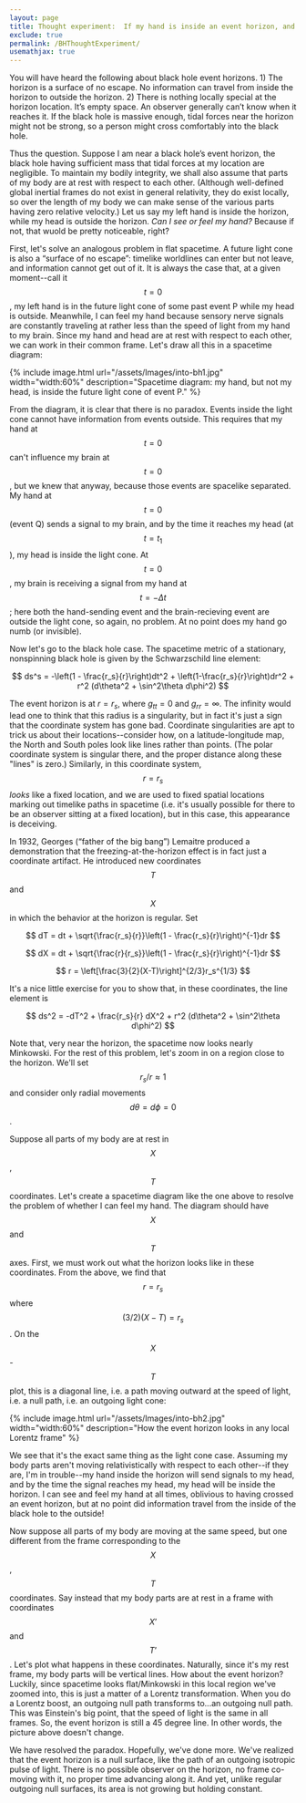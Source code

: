 ```yaml
---
layout: page
title: Thought experiment:  If my hand is inside an event horizon, and my head is outside, can I see or feel my hand?
exclude: true
permalink: /BHThoughtExperiment/
usemathjax: true
---
```


You will have heard the following about black hole event horizons.  1)
The horizon is a surface of no escape.  No information can travel from
inside the horizon to outside the horizon.  2) There is nothing
locally special at the horizon location.  It’s empty space.  An
observer generally can’t know when it reaches it.  If the black hole
is massive enough, tidal forces near the horizon might not be strong,
so a person might cross comfortably into the black hole.

Thus the question.  Suppose I am near a black hole’s event horizon,
the black hole having sufficient mass that tidal forces at my location
are negligible.  To maintain my bodily integrity, we shall also assume
that parts of my body are at rest with respect to each other.
(Although well-defined global inertial frames do not exist in general
relativity, they do exist locally, so over the length of my body we
can make sense of the various parts having zero relative velocity.)
Let us say my left hand is inside the horizon, while my head is
outside the horizon.  *Can I see or feel my hand?*  Because if not, that
wuold be pretty noticeable, right?

First, let's solve an analogous problem in flat spacetime.  A future
light cone is also
a “surface of no escape”:  timelike worldlines can enter but not
leave, and information cannot get out of it.  It is always the case
that, at a given moment--call it $$t=0$$, my left hand is in the future
light cone of
some past event P while my head is outside.  Meanwhile, I can feel
my hand because sensory nerve signals are constantly traveling at rather
less than the speed of light from my hand to my brain.  Since my hand and
head are at rest with respect to each other, we can work in their common
frame.  Let's draw all this in a spacetime diagram:

{% include image.html url="/assets/Images/into-bh1.jpg" width="width:60%" description="Spacetime diagram:  my hand, but not my head, is inside the future light cone of event P." %}

From the diagram, it is clear that there is no paradox.  Events inside
the light cone cannot have information from events outside.  This
requires that my hand at $$t=0$$ can't influence my brain at $$t=0$$, but
we knew that anyway, because those events are spacelike separated.  My
hand at $$t=0$$ (event Q) sends a signal to my brain, and by the time it reaches
my head (at $$t=t_1$$), my head is inside the light cone.  At
$$t=0$$, my brain is receiving a signal from my hand at $$t=-\Delta t$$;
here both the hand-sending event and the brain-recieving event are
outside the light cone, so again, no problem.  At no point does my
hand go numb (or invisible).

Now let's go to the black hole case.  The spacetime metric of a stationary,
nonspinning black hole is given by the Schwarzschild line element:

$$ ds^s = -\left(1 - \frac{r_s}{r}\right)dt^2 + \left(1-\frac{r_s}{r}\right)dr^2 + r^2 (d\theta^2 + \sin^2\theta d\phi^2) $$

The event horizon is at $r=r_s$, where $g_{tt}=0$ and $g_{rr}=\infty$.  The
infinity would lead one to think that this radius is a singularity, but in
fact it's just a sign that the coordinate system has gone bad.  Coordinate
singularities are apt to trick us about their locations--consider how, on a
latitude-longitude map, the North and South poles look like lines rather than
points.  (The polar coordinate system is singular there, and the proper
distance along these "lines" is zero.)  Similarly, in this coordinate system,
$$r=r_s$$ *looks* like a fixed location, and we are used to fixed spatial
locations marking out timelike paths in spacetime (i.e. it's usually possible
for there to be an observer sitting at a fixed location), but in this case,
this appearance is deceiving.

In 1932, Georges (“father of the big bang”) Lemaitre produced a
demonstration that the
freezing-at-the-horizon effect is in fact just a coordinate artifact.
He introduced new coordinates $$T$$ and $$X$$ in which the behavior at the
horizon is regular.  Set 

$$ dT = dt + \sqrt{\frac{r_s}{r}}\left(1 - \frac{r_s}{r}\right)^{-1}dr $$

$$ dX = dt + \sqrt{\frac{r}{r_s}}\left(1 - \frac{r_s}{r}\right)^{-1}dr $$

$$ r = \left[\frac{3}{2}(X-T)\right]^{2/3}r_s^{1/3} $$

It's a nice little exercise for you to show that, in these coordinates, the
line element is

$$ ds^2 = -dT^2 + \frac{r_s}{r} dX^2 + r^2 (d\theta^2 + \sin^2\theta d\phi^2) $$

Note that, very near the horizon, the spacetime now looks nearly Minkowski.
For the rest of this problem, let's zoom in on a region close to the horizon.
We'll set $$r_s/r\approx 1$$ and consider only radial movements $$d\theta=d\phi=0$$.

Suppose all parts of my body are at rest in $$X$$, $$T$$ coordinates.
Let's create a spacetime diagram like the one above to resolve the
problem of whether I can feel my hand.  The diagram should have $$X$$ and
$$T$$ axes.  First, we must  work out what the horizon looks like in these
coordinates.  From the above, we find that $$r=r_s$$ where $$(3/2)(X-T) =
r_s$$.  On the $$X$$-$$T$$ plot, this is a diagonal line, i.e. a path
moving outward at the speed of light, i.e. a null path, i.e. an outgoing light cone:

{% include image.html url="/assets/Images/into-bh2.jpg" width="width:60%" description="How the event horizon looks in any local Lorentz frame" %}

We see that it's the exact same thing as the light cone case.
Assuming my body parts aren't moving relativistically with respect to
each other--if they are, I'm in trouble--my hand inside the horizon
will send signals to my head, and by the time the signal reaches my
head, my head will be inside the horizon.  I can see and feel my hand
at all times, oblivious to having crossed an event horizon, but at no
point did information travel from the inside of the black hole to the
outside!

Now suppose all parts of my body are moving at the same speed, but one
different from the frame corresponding to the $$X$$, $$T$$ coordinates.
Say instead that my body parts are at rest in a frame with coordinates
$$X’$$ and $$T’$$.  Let's plot what happens in these coordinates.
Naturally, since it's my rest frame, my body parts will be vertical
lines.  How about the event horizon?  Luckily, since spacetime looks
flat/Minkowski in this local region we've zoomed into, this is just a
matter of a Lorentz transformation.  When you do a Lorentz boost, an
outgoing null path transforms to...an outgoing null path.  This was
Einstein's big point, that the speed of light is the same in all
frames.  So, the event horizon is still a 45 degree line.  In other words,
the picture above doesn't change.

We have resolved the paradox.  Hopefully, we've done more.  We've
realized that the event horizon is a null surface, like the path of an
outgoing isotropic pulse of light.  There is no possible observer on
the horizon, no frame co-moving with it, no proper time advancing
along it.  And yet, unlike regular outgoing null surfaces, its area is
not growing but holding constant.
